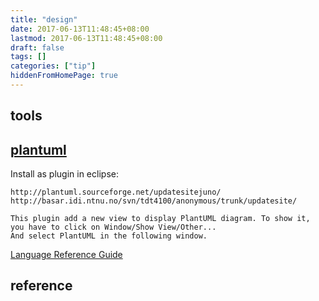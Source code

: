 ```yaml
---
title: "design"
date: 2017-06-13T11:48:45+08:00
lastmod: 2017-06-13T11:48:45+08:00
draft: false
tags: []
categories: ["tip"]
hiddenFromHomePage: true
---
```




## tools
## [plantuml](http://plantuml.com/)
Install as plugin in eclipse: 
```For Eclipse 4 (Juno), you must use plugin version 1.1.8, in one of the following site as update site:
http://plantuml.sourceforge.net/updatesitejuno/
http://basar.idi.ntnu.no/svn/tdt4100/anonymous/trunk/updatesite/

This plugin add a new view to display PlantUML diagram. To show it, you have to click on Window/Show View/Other...
And select PlantUML in the following window.
```
[Language Reference Guide](http://plantuml.com/PlantUML_Language_Reference_Guide.pdf)


## reference
